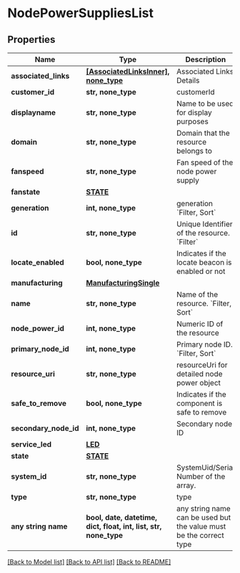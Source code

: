 # NodePowerSuppliesList


## Properties
Name | Type | Description | Notes
------------ | ------------- | ------------- | -------------
**associated_links** | [**[AssociatedLinksInner], none_type**](AssociatedLinksInner.md) | Associated Links Details | [optional] 
**customer_id** | **str, none_type** | customerId | [optional] 
**displayname** | **str, none_type** | Name to be used for display purposes | [optional] 
**domain** | **str, none_type** | Domain that the resource belongs to | [optional] 
**fanspeed** | **str, none_type** | Fan speed of the node power supply | [optional] 
**fanstate** | [**STATE**](STATE.md) |  | [optional] 
**generation** | **int, none_type** | generation &#x60;Filter, Sort&#x60; | [optional] 
**id** | **str, none_type** | Unique Identifier of the resource. &#x60;Filter&#x60; | [optional] 
**locate_enabled** | **bool, none_type** | Indicates if the locate beacon is enabled or not | [optional] 
**manufacturing** | [**ManufacturingSingle**](ManufacturingSingle.md) |  | [optional] 
**name** | **str, none_type** | Name of the resource. &#x60;Filter, Sort&#x60; | [optional] 
**node_power_id** | **int, none_type** | Numeric ID of the resource | [optional] 
**primary_node_id** | **int, none_type** | Primary node ID. &#x60;Filter, Sort&#x60; | [optional] 
**resource_uri** | **str, none_type** | resourceUri for detailed node power object | [optional] 
**safe_to_remove** | **bool, none_type** | Indicates if the component is safe to remove | [optional] 
**secondary_node_id** | **int, none_type** | Secondary node ID | [optional] 
**service_led** | [**LED**](LED.md) |  | [optional] 
**state** | [**STATE**](STATE.md) |  | [optional] 
**system_id** | **str, none_type** | SystemUid/Serial Number  of the array. | [optional] 
**type** | **str, none_type** | type | [optional] 
**any string name** | **bool, date, datetime, dict, float, int, list, str, none_type** | any string name can be used but the value must be the correct type | [optional]

[[Back to Model list]](../README.md#documentation-for-models) [[Back to API list]](../README.md#documentation-for-api-endpoints) [[Back to README]](../README.md)


